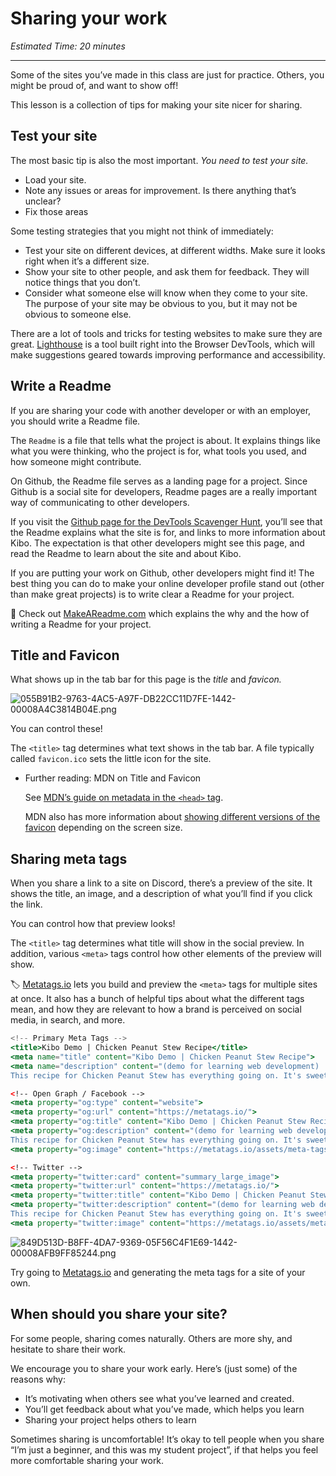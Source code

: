 # Sharing your work

*Estimated Time: 20 minutes*

---

Some of the sites you’ve made in this class are just for practice. Others, you might be proud of, and want to show off!

This lesson is a collection of tips for making your site nicer for sharing.

## Test your site

The most basic tip is also the most important. *You need to test your site.*

- Load your site.
- Note any issues or areas for improvement. Is there anything that’s unclear?
- Fix those areas

Some testing strategies that you might not think of immediately:

- Test your site on different devices, at different widths. Make sure it looks right when it’s a different size.
- Show your site to other people, and ask them for feedback. They will notice things that you don’t.
- Consider what someone else will know when they come to your site. The purpose of your site may be obvious to you, but it may not be obvious to someone else.

There are a lot of tools and tricks for testing websites to make sure they are great. [Lighthouse](https://developers.google.com/web/tools/lighthouse) is a tool built right into the Browser DevTools, which will make suggestions geared towards improving performance and accessibility.

## Write a Readme

If you are sharing your code with another developer or with an employer, you should write a Readme file.

The `Readme` is a file that tells what the project is about. It explains things like what you were thinking, who the project is for, what tools you used, and how someone might contribute. 

On Github, the Readme file serves as a landing page for a project. Since Github is a social site for developers, Readme pages are a really important way of communicating to other developers.

If you visit the [Github page for the DevTools Scavenger Hunt](https://github.com/kiboschool/devtools-scavenger-hunt/tree/main), you’ll see that the Readme explains what the site is for, and links to more information about Kibo. The expectation is that other developers might see this page, and read the Readme to learn about the site and about Kibo.

If you are putting your work on Github, other developers might find it! The best thing you can do to make your online developer profile stand out (other than make great projects) is to write clear a Readme for your project.

<aside>


👀 Check out [MakeAReadme.com](https://www.makeareadme.com/) which explains the why and the how of writing a Readme for your project.

</aside>

## Title and Favicon

What shows up in the tab bar for this page is the *title* and *favicon.*

![055B91B2-9763-4AC5-A97F-DB22CC11D7FE-1442-00008A4C3814B04E.png](/web-foundations-april-2022/publishing-and-sharing/sharing-your-work/b91b2-9763-4ac5-a97f-db22cc11d7fe-1442-00008a4c3814b04e.png)

You can control these! 

The `<title>` tag determines what text shows in the tab bar. A file typically called `favicon.ico` sets the little icon for the site.

- Further reading: MDN on Title and Favicon
    
    See [MDN’s guide on metadata in the `<head>` tag](https://developer.mozilla.org/en-US/docs/Learn/HTML/Introduction_to_HTML/The_head_metadata_in_HTML). 
    
    MDN also has more information about [showing different versions of the favicon](https://developer.mozilla.org/en-US/docs/Web/HTML/Element/link#providing_icons_for_different_usage_contexts) depending on the screen size.
    

## Sharing meta tags

When you share a link to a site on Discord, there’s a preview of the site. It shows the title, an image, and a description of what you’ll find if you click the link.

You can control how that preview looks!

The `<title>` tag determines what title will show in the social preview. In addition, various `<meta>` tags control how other elements of the preview will show.

<aside>


🏷️ [Metatags.io](https://metatags.io/) lets you build and preview the `<meta>` tags for multiple sites at once. It also has a bunch of helpful tips about what the different tags mean, and how they are relevant to how a brand is perceived on social media, in search, and more.

```jsx
<!-- Primary Meta Tags -->
<title>Kibo Demo | Chicken Peanut Stew Recipe</title>
<meta name="title" content="Kibo Demo | Chicken Peanut Stew Recipe">
<meta name="description" content="(demo for learning web development) 
This recipe for Chicken Peanut Stew has everything going on. It's sweet yet fiery, crunchy yet smooth. Adapted from Marcus Samuelsson.">

<!-- Open Graph / Facebook -->
<meta property="og:type" content="website">
<meta property="og:url" content="https://metatags.io/">
<meta property="og:title" content="Kibo Demo | Chicken Peanut Stew Recipe">
<meta property="og:description" content="(demo for learning web development) 
This recipe for Chicken Peanut Stew has everything going on. It's sweet yet fiery, crunchy yet smooth. Adapted from Marcus Samuelsson.">
<meta property="og:image" content="https://metatags.io/assets/meta-tags-16a33a6a8531e519cc0936fbba0ad904e52d35f34a46c97a2c9f6f7dd7d336f2.png">

<!-- Twitter -->
<meta property="twitter:card" content="summary_large_image">
<meta property="twitter:url" content="https://metatags.io/">
<meta property="twitter:title" content="Kibo Demo | Chicken Peanut Stew Recipe">
<meta property="twitter:description" content="(demo for learning web development) 
This recipe for Chicken Peanut Stew has everything going on. It's sweet yet fiery, crunchy yet smooth. Adapted from Marcus Samuelsson.">
<meta property="twitter:image" content="https://metatags.io/assets/meta-tags-16a33a6a8531e519cc0936fbba0ad904e52d35f34a46c97a2c9f6f7dd7d336f2.png">
```

![849D513D-B8FF-4DA7-9369-05F56C4F1E69-1442-00008AFB9FF85244.png](/web-foundations-april-2022/publishing-and-sharing/sharing-your-work/d513d-b8ff-4da7-9369-05f56c4f1e69-1442-00008afb9ff85244.png)

Try going to [Metatags.io](https://metatags.io/) and generating the meta tags for a site of your own.

</aside>

## When should you share your site?

For some people, sharing comes naturally. Others are more shy, and hesitate to share their work.

We encourage you to share your work early. Here’s (just some) of the reasons why:

- It’s motivating when others see what you’ve learned and created.
- You’ll get feedback about what you’ve made, which helps you learn
- Sharing your project helps others to learn

Sometimes sharing is uncomfortable! It’s okay to tell people when you share “I’m just a beginner, and this was my student project”, if that helps you feel more comfortable sharing your work.